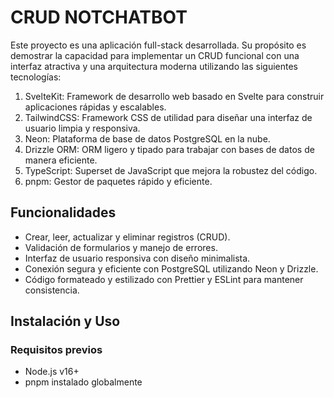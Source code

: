 # CRUD NOTCHATBOT

Este proyecto es una aplicación full-stack desarrollada. Su propósito es demostrar la capacidad para implementar un CRUD funcional con una interfaz atractiva y una arquitectura moderna utilizando las siguientes tecnologías:

1. SvelteKit: Framework de desarrollo web basado en Svelte para construir aplicaciones rápidas y escalables.
2. TailwindCSS: Framework CSS de utilidad para diseñar una interfaz de usuario limpia y responsiva.
3. Neon: Plataforma de base de datos PostgreSQL en la nube.
4. Drizzle ORM: ORM ligero y tipado para trabajar con bases de datos de manera eficiente.
5. TypeScript: Superset de JavaScript que mejora la robustez del código.
6. pnpm: Gestor de paquetes rápido y eficiente.

## Funcionalidades

- Crear, leer, actualizar y eliminar registros (CRUD).
- Validación de formularios y manejo de errores.
- Interfaz de usuario responsiva con diseño minimalista.
- Conexión segura y eficiente con PostgreSQL utilizando Neon y Drizzle.
- Código formateado y estilizado con Prettier y ESLint para mantener consistencia.

## Instalación y Uso

### Requisitos previos

- Node.js v16+
- pnpm instalado globalmente
